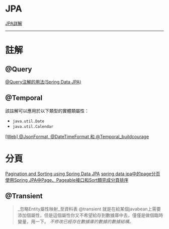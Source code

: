 # JPA 
[JPA詳解](https://blog.csdn.net/qq_42897427/article/details/102510101?ops_request_misc=%257B%2522request%255Fid%2522%253A%2522162818800516780262582197%2522%252C%2522scm%2522%253A%252220140713.130102334.pc%255Fall.%2522%257D&request_id=162818800516780262582197&biz_id=0&utm_medium=distribute.pc_search_result.none-task-blog-2~all~first_rank_v2~rank_v29-6-102510101.first_rank_v2_pc_rank_v29&utm_term=jpa+calendar&spm=1018.2226.3001.4187)




---


# 註解
## @Query
[@Query注解的用法(Spring Data JPA)](https://www.cnblogs.com/zj0208/p/6008627.html)

## @Temporal
該註解可以應用於以下類型的實體類屬性：
- `java.util.Date`
- `java.util.Calendar`

[[Web] @JsonFormat, @DateTimeFormat 和 @Temporal_buildcourage](https://blog.csdn.net/buildcourage/article/details/84895992?ops_request_misc=%257B%2522request%255Fid%2522%253A%2522162831885916780271579256%2522%252C%2522scm%2522%253A%252220140713.130102334.pc%255Fall.%2522%257D&request_id=162831885916780271579256&biz_id=0&utm_medium=distribute.pc_search_result.none-task-blog-2~all~first_rank_v2~hot_rank-1-84895992.first_rank_v2_pc_rank_v29&utm_term=%40Temporal&spm=1018.2226.3001.4187)


# 分頁
[Pagination and Sorting using Spring Data JPA](https://www.baeldung.com/spring-data-jpa-pagination-sorting)
[spring data jpa中的page分页](https://blog.csdn.net/w1316022737/article/details/95351929?ops_request_misc=%257B%2522request%255Fid%2522%253A%2522163076645516780264022979%2522%252C%2522scm%2522%253A%252220140713.130102334..%2522%257D&request_id=163076645516780264022979&biz_id=0&utm_medium=distribute.pc_search_result.none-task-blog-2~all~sobaiduend~default-1-95351929.pc_search_result_control_group&utm_term=spring+jpa+page&spm=1018.2226.3001.4187)
[使用Spring JPA中Page、Pageable接口和Sort類完成分頁排序](https://blog.csdn.net/qq_40715775/article/details/83153808?ops_request_misc=&request_id=&biz_id=102&utm_term=spring%20jpa%20page&utm_medium=distribute.pc_search_result.none-task-blog-2~all~sobaiduweb~default-3-83153808.pc_search_result_control_group&spm=1018.2226.3001.4187)



## @Transient
> _忽略Entity屬性映射_至資料表
> @transient 就是在給某個javabean上需要添加個屬性，但是這個屬性你又不希望給存到數據庫中去，僅僅是做個臨時變量，用一下。
> _不修改已經存在數據庫的數據的數據結構。_